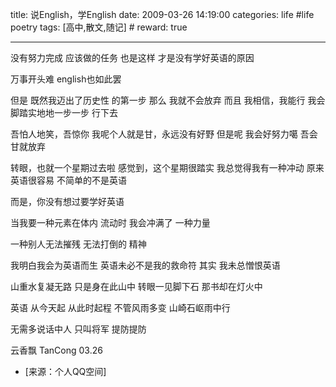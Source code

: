 title: 说English，学English 
date: 2009-03-26 14:19:00
categories: life #life poetry
tags: [高中,散文,随记]  # <!--more-->
reward: true

---

没有努力完成
应该做的任务
也是这样
才是没有学好英语的原因

<!--more-->

万事开头难
english也如此罢


但是
既然我迈出了历史性
的第一步
那么
我就不会放弃
而且
我相信，我能行
我会脚踏实地地一步一步
行下去


吾怕人地笑，吾惊你
我呢个人就是甘，永远没有好野
但是呢
我会好努力噶
吾会甘就放弃



转眼，也就一个星期过去啦
感觉到，这个星期很踏实
我总觉得我有一种冲动
原来英语很容易
不简单的不是英语

而是，你没有想过要学好英语



当我要一种元素在体内
流动时
我会冲满了
一种力量


一种别人无法摧残
无法打倒的
精神




我明白我会为英语而生
英语未必不是我的救命符
其实
我未总憎恨英语



山重水复凝无路
只是身在此山中
转眼一见脚下石
那书却在灯火中


英语
从今天起
从此时起程
不管风雨多变
山崎石岖雨中行



无需多说话中人
只叫将军
提防提防






云香飘
TanCong
03.26


- [来源：个人QQ空间]
